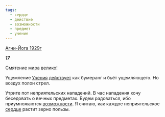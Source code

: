 ```yaml
---
tags:
  - сердце
  - действие
  - возможности
  - предмет
  - учение
---
```

[Агни-Йога 1929г](https://127.0.0.1:4002/agni/1929)

___17___

Смятение мира велико!   

Ущемление [Учения](../../../tags/#учение) [действует](../../../tags/#действие) как бумеранг и бьёт ущемляющего. Но воздух полон стрел.   

Утрите пот неприятельских нападений. В час нападения хочу беседовать о вечных предметах. Будем радоваться, ибо приумножаются [возможности](../../../tags/#возможности). Я считаю, как каждое неприятельское [сердце](../../../tags/#сердце) растит зерно пользы.